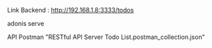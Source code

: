 Link Backend : http://192.168.1.8:3333/todos 

adonis serve

API Postman "RESTful API Server Todo List.postman_collection.json" 
